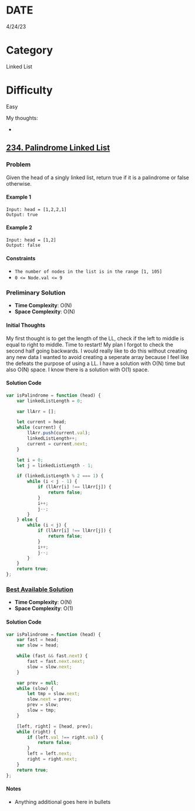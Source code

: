 # DATE

4/24/23

# Category

Linked List

# Difficulty

Easy

My thoughts:

-

## [234. Palindrome Linked List](https://leetcode.com/problems/palindrome-linked-list/)

### Problem

Given the head of a singly linked list, return true if it is a
palindrome
or false otherwise.

#### Example 1

```
Input: head = [1,2,2,1]
Output: true
```

#### Example 2

```
Input: head = [1,2]
Output: false
```

#### Constraints

-   `The number of nodes in the list is in the range [1, 105]`
-   `0 <= Node.val <= 9`

### Preliminary Solution

-   **Time Complexity**: O(N)
-   **Space Complexity**: O(N)

#### Initial Thoughts

My first thought is to get the length of the LL, check if the left to middle is equal to right to middle.
Time to restart! My plan I forgot to check the second half going backwards. I would really like to do this without creating any new data
I wanted to avoid creating a seperate array because I feel like the defeats the purpose of using a LL.
I have a solution with O(N) time but also O(N) space. I know there is a solution with O(1) space.

#### Solution Code

```js
var isPalindrome = function (head) {
    var linkedListLength = 0;

    var llArr = [];

    let current = head;
    while (current) {
        llArr.push(current.val);
        linkedListLength++;
        current = current.next;
    }

    let i = 0;
    let j = linkedListLength - 1;

    if (linkedListLength % 2 === 1) {
        while (i < j - 1) {
            if (llArr[i] !== llArr[j]) {
                return false;
            }
            i++;
            j--;
        }
    } else {
        while (i < j) {
            if (llArr[i] !== llArr[j]) {
                return false;
            }
            i++;
            j--;
        }
    }
    return true;
};
```

### [Best Available Solution](https://www.youtube.com/watch?v=yOzXms1J6Nk)

-   **Time Complexity**: O(N)
-   **Space Complexity**: O(1)

#### Solution Code

```js
var isPalindrome = function (head) {
    var fast = head;
    var slow = head;

    while (fast && fast.next) {
        fast = fast.next.next;
        slow = slow.next;
    }

    var prev = null;
    while (slow) {
        let tmp = slow.next;
        slow.next = prev;
        prev = slow;
        slow = tmp;
    }

    [left, right] = [head, prev];
    while (right) {
        if (left.val !== right.val) {
            return false;
        }
        left = left.next;
        right = right.next;
    }
    return true;
};
```

#### Notes

-   Anything additional goes here in bullets
